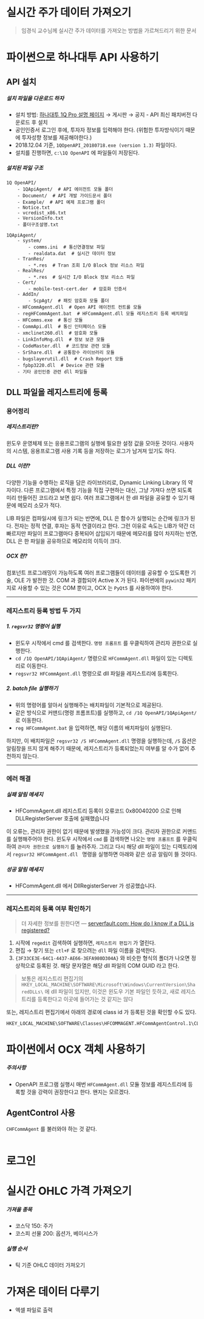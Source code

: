 


<h1 class="header"><span>실시간 주가 데이터 가져오기</span></h1> 

> 임경식 교수님께 실시간 주가 데이터를 가져오는 방법을 가르쳐드리기 위한 문서




# 파이썬으로 하나대투 API 사용하기

## API 설치 

##### 설치 파일을 다운로드 하자
- 설치 방법: [하나대투 1Q Pro 설명 페이지](https://www.hanaw.com/main/customer/customer/CS_050600_T1.cmd) &rarr; 게시판 &rarr; 공지 - API 최신 패치버전 다운로드 후 설치
- 공인인증서 로그인 후에, 투자자 정보를 입력해야 한다. (위험한 투자방식이기 때문에 투자성향 정보를 제공해야한다.)
- 2018.12.04 기준, `1QOpenAPI_20180718.exe (version 1.3)` 파일이다.
- 설치를 진행하면, `c:\1Q OpenAPI` 에 파일들이 저장된다. 

##### 설치된 파일 구조
```
1Q OpenAPI/
	- 1QApiAgent/  # API 에이전트 모듈 폴더
	- Document/  # API 개발 가이드문서 폴더
	- Example/  # API 예제 프로그램 폴더
	- Notice.txt
	- vcredist_x86.txt
	- VersionInfo.txt
	- 폴더구조설명.txt
```
```
1QApiAgent/
	- system/
		- comms.ini  # 통신연결정보 파일
		- realdata.dat  # 실시간 데이터 정보
	- TranRes/
		- *.res  # Tran 조회 I/O Block 정보 리소스 파일
	- RealRes/
		- *.res  # 실시간 I/O Block 정보 리소스 파일
	- Cert/
		- mobile-test-cert.der  # 암호화 인증서
	- AddIn/
		- ScpAgt/  # 패킷 암호화 모듈 폴더
	- HFCommAgent.dll  # Open API 에이전트 컨트롤 모듈
	- regHFCommAgent.bat  # HFCommAgent.dll 모듈 레지스트리 등록 배치파일
	- HFComms.exe  # 통신 모듈
	- CommApi.dll  # 통신 인터페이스 모듈
	- xmclinet260.dll  # 암호화 모듈
	- LinkInfoMng.dll  # 정보 보관 모듈
	- CodeMaster.dll  # 코드정보 관련 모듈
	- SrShare.dll  # 공통함수 라이브러리 모듈
	- bugslayerutil.dll  # Crash Report 모듈
	- fpbp3220.dll  # Device 관련 모듈
	- 기타 공인인증 관련 dll 파일들
```



## DLL 파일을 레지스트리에 등록


### 용어정리

##### 레지스트리란?
윈도우 운영체제 또는 응용프로그램의 실행에 필요한 설정 값을 모아둔 것이다. 사용자의 시스템, 응용프로그램 사용 기록 등을 저장하는 로그가 남겨져 있기도 하다. 

##### DLL 이란?
다양한 기능을 수행하는 로직을 담은 라이브러리로, Dynamic Linking Library 의 약자이다. 다른 프로그램에서 특정 기능을 직접 구현하는 대신, 그냥 가져다 쓰면 되도록 미리 만들어진 코드라고 보면 쉽다. 여러 프로그램에서 한 dll 파일을 공유할 수 있기 때문에 메모리 소모가 적다. 

LIB 파일은 컴파일시에 링크가 되는 반면에, DLL 은 함수가 실행되는 순간에 링크가 된다. 전자는 정적 연결, 후자는 동적 연결이라고 한다. 그런 이유로 속도는 LIB가 약간 더 빠르지만 파일이 프로그램마다 중복되어 삽입되기 때문에 메모리를 많이 차지하는 반면, DLL 은 한 파일을 공유하므로 메모리의 이득이 크다.

##### OCX 란?
컴포넌트 프로그래밍이 가능하도록 여러 프로그램들이 데이터를 공유할 수 있도록한 기술, OLE 가 발전한 것. COM 과 결합되어 Active X 가 된다. 파이썬에의 `pywin32` 패키지로 사용할 수 있는 것은 COM 뿐이고, OCX 는 `PyQt5` 를 사용하여야 한다.

---

### 레지스트리 등록 방법 두 가지

##### 1. `regsvr32` 명령어 실행
- 윈도우 시작에서 cmd 를 검색한다. `명령 프롬프트` 를 우클릭하여 관리자 권한으로 실행한다.
- `cd /1Q OpenAPI/1QApiAgent/` 명령으로 `HFCommAgent.dll` 파일이 있는 디렉토리로 이동한다. 
- `regsvr32 HFCommAgent.dll` 명령으로 dll 파일을 레지스트리에 등록한다. 

##### 2. batch file 실행하기
- 위의 명령어를 알아서 실행해주는 배치파일이 기본적으로 제공된다. 
- 같은 방식으로 커맨드(명령 프롬프트)를 실행하고, `cd /1Q OpenAPI/1QApiAgent/`로 이동한다. 
- `reg HFCommAgent.bat` 을 입력하면, 해당 이름의 배치파일이 실행된다. 

하지만, 이 배치파일은 `regsvr32 /S HFCommAgent.dll` 명령을 실행하는데, `/S` 옵션은 알림창을 뜨지 않게 해주기 때문에, 레지스트리가 등록되었는지 여부를 알 수가 없어 추천하지 않는다. 

---

### 에러 해결

##### 실패 알림 메세지
- HFCommAgent.dll 레지스트리 등록이 오류코드 0x80040200 으로 인해 DLLRegisterServer 호출에 실패했습니다

이 오류는, 관리자 권한이 없기 때문에 발생했을 가능성이 크다. 관리자 권한으로 커맨드를 실행해주어야 한다. 윈도우 시작에서 `cmd` 를 검색하면 나오는 `명령 프롬프트` 를 우클릭하여 `관리자 권한으로 실행하기` 를 눌러주자. 그리고 다시 해당 dll 파일이 있는 디렉토리에서 `regsvr32 HFCommAgent.dll ` 명령을 실행하면 아래와 같은 성공 알림이 뜰 것이다. 

##### 성공 알림 메세지
- HFCommAgent.dll 에서 DllRegisterServer 가 성공했습니다.

---

### 레지스트리의 등록 여부 확인하기
> 더 자세한 정보를 원한다면 &mdash; [serverfault.com: How do I know if a DLL is registered?](https://serverfault.com/questions/576831/how-do-i-know-if-a-dll-is-registered)  

1. 시작에 `regedit` 검색하여 실행하면, `레지스트리 편집기` 가 열린다.
2. 편집 &rarr; 찾기 또는 `ctl+F` 로 찾으려는 `dll` 파일 이름을 검색한다. 
3. `{3F33CE3E-64C1-4437-AE66-3EFA980D304A}` 와 비슷한 형식의 폴더가 나오면 정상적으로 등록된 것. 해당 문자열은 해당 dll 파일의 COM GUID 라고 한다. 

> 보통은 레지스트리 편집기의 `HKEY_LOCAL_MACHINE\SOFTWARE\Microsoft\Windows\CurrentVersion\SharedDLLs\` 에 dll 파일이 있지만, 이것은 윈도우 기본 파일인 듯하고, 새로 레지스트리를 등록한다고 이곳에 들어가는 것 같지는 않다

또는, 레지스트리 편집기에서 아래의 경로에 class id 가 등록된 것을 확인할 수도 있다.

```
HKEY_LOCAL_MACHINE\SOFTWARE\Classes\HFCOMMAGENT.HFCommAgentControl.1\CLSID
```

# 파이썬에서 OCX 객체 사용하기

##### 주의사항
- OpenAPI 프로그램 실행시 매번 `HFCommAgent.dll` 모듈 정보를 레지스트리에 등록할 것을 강력이 권장한다고 한다. 왠지는 모르겠다.

## AgentControl 사용

`CHFCommAgent` 를 불러와야 하는 것 같다. 

```python

```

# 로그인

# 실시간 OHLC 가격 가져오기

##### 가져올 종목
- 코스닥 150: 주가
- 코스피 선물 200: 옵션가, 베이시스가

##### 실행 순서
- 틱 기준 OHLC 데이터 가져오기

# 가져온 데이터 다루기

- 엑셀 파일로 출력